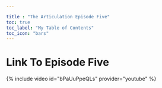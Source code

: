```yaml
---

title : "The Articulation Episode Five"
toc: true
toc_label: "My Table of Contents"
toc_icon: "bars"
---
```

# Link To Episode Five
{% include video id="bPaUuPpeQLs" provider="youtube" %}